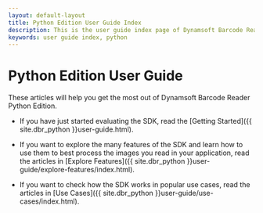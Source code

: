 ```yaml
---
layout: default-layout
title: Python Edition User Guide Index
description: This is the user guide index page of Dynamsoft Barcode Reader Python Edition.
keywords: user guide index, python
---
```


# Python Edition User Guide

These articles will help you get the most out of Dynamsoft Barcode Reader Python Edition.

* If you have just started evaluating the SDK, read the [Getting Started]({{ site.dbr_python }}user-guide.html).

* If you want to explore the many features of the SDK and learn how to use them to best process the images you read in your application, read the articles in [Explore Features]({{ site.dbr_python }}user-guide/explore-features/index.html).

* If you want to check how the SDK works in popular use cases, read the articles in [Use Cases]({{ site.dbr_python }}user-guide/use-cases/index.html).

